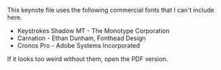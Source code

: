 
This keynote file uses the following commercial fonts that I can't include here.
* Keystrokes Shadow MT - The Monotype Corporation
* Carnation - Ethan Dunham, Fonthead Design
* Cronos Pro - Adobe Systems Incorporated

If it looks too weird without them, open the PDF version.
